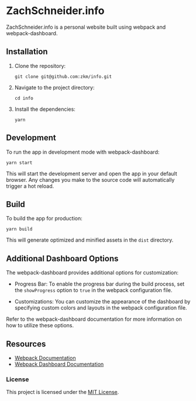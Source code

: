 # ZachSchneider.info

ZachSchneider.info is a personal website built using webpack and webpack-dashboard.

## Installation

1.  Clone the repository:
        
    `git clone git@github.com:zkm/info.git`
    
2.  Navigate to the project directory:
        
    `cd info`
    
3.  Install the dependencies:
        
    `yarn`
    

## Development

To run the app in development mode with webpack-dashboard:

`yarn start`

This will start the development server and open the app in your default browser. Any changes you make to the source code will automatically trigger a hot reload.

## Build

To build the app for production:

`yarn build`

This will generate optimized and minified assets in the `dist` directory.

## Additional Dashboard Options

The webpack-dashboard provides additional options for customization:

*   Progress Bar: To enable the progress bar during the build process, set the `showProgress` option to `true` in the webpack configuration file.
    
*   Customizations: You can customize the appearance of the dashboard by specifying custom colors and layouts in the webpack configuration file.
    

Refer to the webpack-dashboard documentation for more information on how to utilize these options.

## Resources

*   [Webpack Documentation](https://webpack.js.org/)
*   [Webpack Dashboard Documentation](https://github.com/FormidableLabs/webpack-dashboard)

### License

This project is licensed under the [MIT License](LICENSE).
